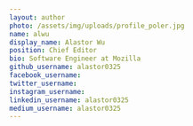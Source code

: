 ```yaml
---
layout: author
photo: /assets/img/uploads/profile_poler.jpg
name: alwu
display_name: Alastor Wu
position: Chief Editor
bio: Software Engineer at Mozilla
github_username: alastor0325
facebook_username:
twitter_username:
instagram_username:
linkedin_username: alastor0325
medium_username: alastor0325
---
```


